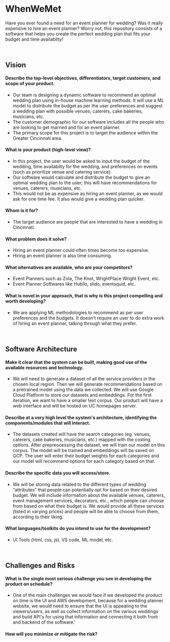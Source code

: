 # WhenWeMet
[//]: # "Heading is subject to change."
[//]: # "Contributors: Dhyey Patel, Nachiket Dighe, Nehang Patel, Saumick Pradhan, Tharun Ravi Kumar"

Have you ever found a need for an event planner for wedding? Was it really expensive to hire an event planner? Worry not, this repository consists of a software that helps you create the perfect wedding plan that fits your budget and time availabilty!

</br>

## Vision

#### Describe the top-level objectives, differentiators, target customers, and scope of your product.
* Our team is designing a dynamic software to recommend an optimal wedding plan using in-house machine learning methods. It will use a ML model to distribute the budget as per the user preferences and suggest a wedding plan with possible venues, caterers, cake bakeries, musicians, etc.
* The customer demographic for our software includes all the people who are looking to get married and for an event planner.
* The primary scope for this project is to target the audience within the Greater Cincinnati area.

#### What is your product (high-level view)?
* In this project, the user would be asked to input the budget of the wedding, time availabilty for the wedding, and preferences on events (such as prioritize venue and catering service).
* Our software would calculate and distribute the budget to give an optimal wedding plan to the user; this will have recommendations for venues, caterers, musicians, etc.
* This would not be as expensive as hiring an event planner, as we would ask for one time fee. It also would give a wedding plan quicker.

[//]: # "One time fee or Monthly subscription"

#### Whom is it for?
* The target audience are people that are interested to have a wedding in Cincinnati.

#### What problem does it solve?
* Hiring an event planner could often times become too expensive.
* Hiring an event planner is also time consuming.

[//]: # "Add your comments above!"

#### What alternatives are available, who are your competitors?
* Event Planners such as Zola, The Knot, WrightPlace Wright Event, etc.
* Event Planner Softwares like Hubilo, slido, eventsquid, etc.

#### What is novel in your approach, that is why is this project compelling and worth developing?
* We are applying ML methodologies to recommend as per user preferences and the budgets. It doesn't require an user to do extra work of hiring an event planner, talking through what they prefer.

</br>

## Software Architecture

#### Make it clear that the system can be built, making good use of the available resources and technology.
* We will need to generate a dataset of all the service providers in the chosen local region. Then we will generate recommendations based on a pretrained model using the data we collected. We will use Google Cloud Platform to store our datasets and embeddings. For the first iteration, we want to have a smaller text corpus. Our product will have a web interface and will be hosted on UC homepages server.  

#### Describe at a very high level the system's architecture, identifying the components/modules that will interact.
* The datasets created will have the search categories (eg. venues, caterers, cake bakeries, musicians, etc.) mapped with the costing options. After prepreocessing the dataset, we will train our model on this corpus. The model will be trained and embeddings will be saved on GCP. The user will enter their budget weights for each categories and our model will recommend options for each category based on that. 

#### Describe the specific data you will access/store.
* We will be storing data related to the different types of wedding “attributes” that people can potentially opt for based on their desired budget. We will include information about the available venues, caterers, event management services, decorators, etc., which people can choose from based on what their budget is. We would provide all these services (listed in varying prices) and people will be able to choose from them, according to their liking.

#### What languages/toolkits do you intend to use for the development?
* UI Tools (html, css, js), VS code, ML model, etc.

</br>

## Challenges and Risks
#### What is the single most serious challenge you see in developing the product on schedule?
* One of the main challenges we would face if we developed the product on time is the UI and AWS development, because for a wedding planner website, we would need to ensure that the UI is appealing to the viewers/users, as well as collect information on the various weddings and build API's for using that information and connecting it both front and backend of the software.'

#### How will you minimize or mitigate the risk?

[//]: # "Needs to be worked on!"
